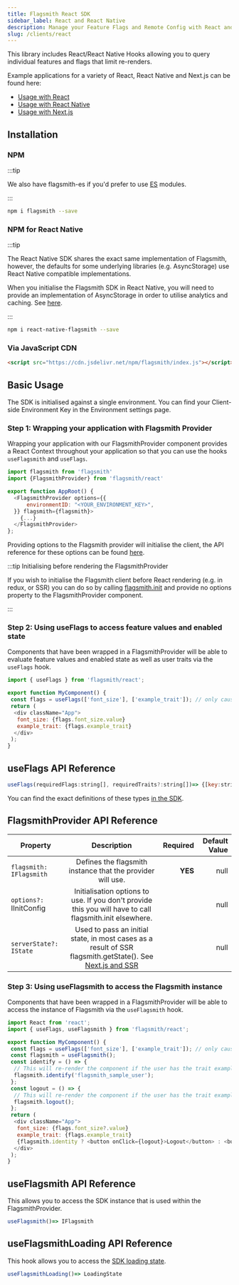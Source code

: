 ```yaml
---
title: Flagsmith React SDK
sidebar_label: React and React Native
description: Manage your Feature Flags and Remote Config with React and React Native Hooks.
slug: /clients/react
---
```


This library includes React/React Native Hooks allowing you to query individual features and flags that limit
re-renders.

Example applications for a variety of React, React Native and Next.js can be found here:

- [Usage with React](https://github.com/Flagsmith/flagsmith-js-examples/tree/main/react)
- [Usage with React Native](https://github.com/Flagsmith/flagsmith-js-examples/tree/main/reactnative)
- [Usage with Next.js](https://github.com/Flagsmith/flagsmith-js-examples/tree/main/nextjs)

## Installation

### NPM

:::tip

We also have flagsmith-es if you'd prefer to use [ES](https://262.ecma-international.org/6.0/) modules.

:::

```bash
npm i flagsmith --save
```

### NPM for React Native

:::tip

The React Native SDK shares the exact same implementation of Flagsmith, however, the defaults for some underlying
libraries (e.g. AsyncStorage) use React Native compatible implementations.

When you initialise the Flagsmith SDK in React Native, you will need to provide an implementation of AsyncStorage in
order to utilise analytics and caching. See [here](/clients/javascript#initialisation-options).

:::

```bash
npm i react-native-flagsmith --save
```

### Via JavaScript CDN

```html
<script src="https://cdn.jsdelivr.net/npm/flagsmith/index.js"></script>
```

## Basic Usage

The SDK is initialised against a single environment. You can find your Client-side Environment Key in the Environment
settings page.

### Step 1: Wrapping your application with Flagsmith Provider

Wrapping your application with our FlagsmithProvider component provides a React Context throughout your application so
that you can use the hooks `useFlagsmith` and `useFlags`.

```javascript
import flagsmith from 'flagsmith'
import {FlagsmithProvider} from 'flagsmith/react'

export function AppRoot() {
  <FlagsmithProvider options={{
      environmentID: "<YOUR_ENVIRONMENT_KEY>",
  }} flagsmith={flagsmith}>
    {...}
  </FlagsmithProvider>
};
```

Providing options to the Flagsmith provider will initialise the client, the API reference for these options can be found
[here](/clients/javascript#initialisation-options).

:::tip Initialising before rendering the FlagsmithProvider

If you wish to initialise the Flagsmith client before React rendering (e.g. in redux, or SSR) you can do so by calling
[flagsmith.init](/clients/javascript#example-initialising-the-sdk) and provide no options property to the
FlagsmithProvider component.

:::

### Step 2: Using useFlags to access feature values and enabled state

Components that have been wrapped in a FlagsmithProvider will be able to evaluate feature values and enabled state as
well as user traits via the `useFlags` hook.

```javascript
import { useFlags } from 'flagsmith/react';

export function MyComponent() {
 const flags = useFlags(['font_size'], ['example_trait']); // only causes re-render if specified flag values / traits change
 return (
  <div className="App">
   font_size: {flags.font_size.value}
   example_trait: {flags.example_trait}
  </div>
 );
}
```

## useFlags API Reference

```javascript
useFlags(requiredFlags:string[], requiredTraits?:string[])=> {[key:string]: IFlagsmithTrait  or IFlagsmithFeature}
```

You can find the exact definitions of these types
[in the SDK](https://github.com/Flagsmith/flagsmith-js-client/blob/main/types.d.ts).

## FlagsmithProvider API Reference

| Property                 |                                                  Description                                                   | Required | Default Value |
| ------------------------ | :------------------------------------------------------------------------------------------------------------: | -------: | ------------: |
| `flagsmith: IFlagsmith`  |                           Defines the flagsmith instance that the provider will use.                           |  **YES** |          null |
| `options?: ` IInitConfig |    Initialisation options to use. If you don't provide this you will have to call flagsmith.init elsewhere.    |          |          null |
| `serverState?: IState`   | Used to pass an initial state, in most cases as a result of SSR flagsmith.getState(). See [Next.js and SSR](/) |          |          null |

### Step 3: Using useFlagsmith to access the Flagsmith instance

Components that have been wrapped in a FlagsmithProvider will be able to access the instance of Flagsmith via the
`useFlagsmith` hook.

```javascript
import React from 'react';
import { useFlags, useFlagsmith } from 'flagsmith/react';

export function MyComponent() {
 const flags = useFlags(['font_size'], ['example_trait']); // only causes re-render if specified flag values / traits change
 const flagsmith = useFlagsmith();
 const identify = () => {
  // This will re-render the component if the user has the trait example_trait or they have a different feature value for font_size
  flagsmith.identify('flagsmith_sample_user');
 };
 const logout = () => {
  // This will re-render the component if the user has the trait example_trait or they have a different feature value for font_size
  flagsmith.logout();
 };
 return (
  <div className="App">
   font_size: {flags.font_size?.value}
   example_trait: {flags.example_trait}
   {flagsmith.identity ? <button onClick={logout}>Logout</button> : <button onClick={identify}>Identify</button>}
  </div>
 );
}
```

## useFlagsmith API Reference

This allows you to access the SDK instance that is used within the FlagsmithProvider.

```javascript
useFlagsmith()=> IFlagsmith
```

## useFlagsmithLoading API Reference

This hook allows you to access the [SDK loading state](javascript#flagsmith-loading-state).

```javascript
useFlagsmithLoading()=> LoadingState
```
